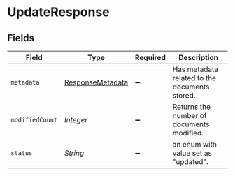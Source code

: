 # UpdateResponse


## Fields

| Field                                                       | Type                                                        | Required                                                    | Description                                                 |
| ----------------------------------------------------------- | ----------------------------------------------------------- | ----------------------------------------------------------- | ----------------------------------------------------------- |
| `metadata`                                                  | [ResponseMetadata](../../models/shared/ResponseMetadata.md) | :heavy_minus_sign:                                          | Has metadata related to the documents stored.               |
| `modifiedCount`                                             | *Integer*                                                   | :heavy_minus_sign:                                          | Returns the number of documents modified.                   |
| `status`                                                    | *String*                                                    | :heavy_minus_sign:                                          | an enum with value set as "updated".                        |